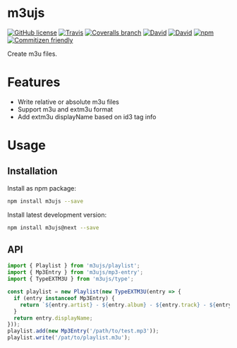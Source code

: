 # m3ujs

[![GitHub license](https://img.shields.io/github/license/KnisterPeter/m3ujs.svg)]()
[![Travis](https://img.shields.io/travis/KnisterPeter/m3ujs.svg)](https://travis-ci.org/KnisterPeter/m3ujs)
[![Coveralls branch](https://img.shields.io/coveralls/KnisterPeter/m3ujs/master.svg)](https://coveralls.io/github/KnisterPeter/m3ujs)
[![David](https://img.shields.io/david/KnisterPeter/m3ujs.svg)](https://david-dm.org/KnisterPeter/m3ujs)
[![David](https://img.shields.io/david/dev/KnisterPeter/m3ujs.svg)](https://david-dm.org/KnisterPeter/m3ujs#info=devDependencies&view=table)
[![npm](https://img.shields.io/npm/v/m3ujs.svg)](https://www.npmjs.com/package/m3ujs)
[![Commitizen friendly](https://img.shields.io/badge/commitizen-friendly-brightgreen.svg)](http://commitizen.github.io/cz-cli/)

Create m3u files.

# Features

* Write relative or absolute m3u files
* Support m3u and extm3u format
* Add extm3u displayName based on id3 tag info

# Usage

## Installation
Install as npm package:

```sh
npm install m3ujs --save
```

Install latest development version:

```sh
npm install m3ujs@next --save
```

## API

```js
import { Playlist } from 'm3ujs/playlist';
import { Mp3Entry } from 'm3ujs/mp3-entry';
import { TypeEXTM3U } from 'm3ujs/type';

const playlist = new Playlist(new TypeEXTM3U(entry => {
  if (entry instanceof Mp3Entry) {
    return `${entry.artist} - ${entry.album} - ${entry.track} - ${entry.title}`;
  }
  return entry.displayName;
}));
playlist.add(new Mp3Entry('/path/to/test.mp3'));
playlist.write('/pat/to/playlist.m3u');
```
